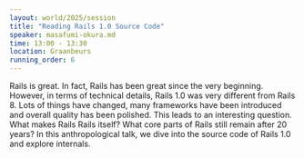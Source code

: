 ```yaml
---
layout: world/2025/session
title: "Reading Rails 1.0 Source Code"
speaker: masafumi-okura.md
time: 13:00 - 13:30
location: Graanbeurs
running_order: 6
---
```


Rails is great. In fact, Rails has been great since the very beginning. However, in terms of technical details, Rails 1.0 was very different from Rails 8. Lots of things have changed, many frameworks have been introduced and overall quality has been polished.
This leads to an interesting question. What makes Rails Rails itself? What core parts of Rails still remain after 20 years?
In this anthropological talk, we dive into the source code of Rails 1.0 and explore internals.
